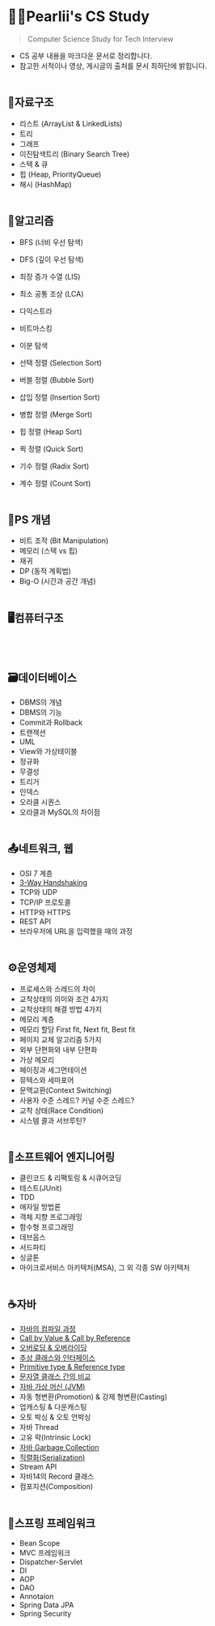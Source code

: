 # 🐱‍👓Pearlii's CS Study
> Computer Science Study for Tech Interview
- CS 공부 내용을 마크다운 문서로 정리합니다.
- 참고한 서적이나 영상, 게시글의 출처를 문서 최하단에 밝힙니다.
<br></br>

## 🧱자료구조
  - 리스트 (ArrayList & LinkedLists)
  - 트리
  - 그래프
  - 이진탐색트리 (Binary Search Tree)
  - 스택 & 큐
  - 힙 (Heap, PriorityQueue)
  - 해시 (HashMap)
<br></br>

## 🔑알고리즘
  - BFS (너비 우선 탐색)
  - DFS (깊이 우선 탐색)
  - 최장 증가 수열 (LIS)
  - 최소 공통 조상 (LCA) 
  - 다익스트라
  - 비트마스킹
  - 이분 탐색

  - 선택 정렬 (Selection Sort)
  - 버블 정렬 (Bubble Sort)
  - 삽입 정렬 (Insertion Sort) 
  - 병합 정렬 (Merge Sort)
  - 힙 정렬 (Heap Sort)
  - 퀵 정렬 (Quick Sort)
  - 기수 정렬 (Radix Sort)
  - 계수 정렬 (Count Sort) 
<br></br>

## 🔑PS 개념
  - 비트 조작 (Bit Manipulation)
  - 메모리 (스택 vs 힙)
  - 재귀
  - DP (동적 계획법)
  - Big-O (시간과 공간 개념)
<br></br>

## 🖥컴퓨터구조
<br></br>

## 🗃데이터베이스
  - DBMS의 개념
  - DBMS의 기능
  - Commit과 Rollback
  - 트랜잭션
  - UML
  - View와 가상테이블
  - 정규화
  - 무결성
  - 트리거
  - 인덱스
  - 오라클 시퀀스
  - 오라클과 MySQL의 차이점
<br></br>

## 📤네트워크, 웹
  - OSI 7 계층
  - [3-Way Handshaking](/Network%26Web/3-Way%20Handshacking.md)
  - TCP와 UDP
  - TCP/IP 프로토콜
  - HTTP와 HTTPS
  - REST API
  - 브라우저에 URL을 입력했을 때의 과정
 <br></br>
 
## ⚙운영체제
  - 프로세스와 스레드의 차이
  - 교착상태의 의미와 조건 4가지
  - 교착상태의 해결 방법 4가지
  - 메모리 계층 
  - 메모리 할당 First fit, Next fit, Best fit
  - 페이지 교체 알고리즘 5가지
  - 외부 단편화와 내부 단편화
  - 가상 메모리 
  - 페이징과 세그먼테이션
  - 뮤텍스와 세마포어
  - 문맥교환(Context Switching)
  - 사용자 수준 스레드? 커널 수준 스레드?
  - 교착 상태(Race Condition)
  - 시스템 콜과 서브루틴?
<br></br>

## 🔧소프트웨어 엔지니어링
  - 클린코드 & 리팩토링 & 시큐어코딩
  - 테스트(JUnit)
  - TDD
  - 애자일 방법론
  - 객체 지향 프로그래밍
  - 함수형 프로그래밍
  - 데브옵스
  - 서드파티
  - 싱글톤
  - 마이크로서비스 아키텍처(MSA), 그 외 각종 SW 아키텍처
<br></br>

## ☕자바
  - [자바의 컴파일 과정](Java/%EC%9E%90%EB%B0%94%EC%9D%98%20%EC%BB%B4%ED%8C%8C%EC%9D%BC%20%EA%B3%BC%EC%A0%95.md)
  - [Call by Value & Call by Reference](/Java/Call%20by%20Value%20%26%20Call%20by%20Reference.md)
  - [오버로딩 & 오버라이딩](/Java/%EC%98%A4%EB%B2%84%EB%A1%9C%EB%94%A9%20%26%20%EC%98%A4%EB%B2%84%EB%9D%BC%EC%9D%B4%EB%94%A9.md)
  - [추상 클래스와 인터페이스](/Java/%EC%B6%94%EC%83%81%20%ED%81%B4%EB%9E%98%EC%8A%A4%EC%99%80%20%EC%9D%B8%ED%84%B0%ED%8E%98%EC%9D%B4%EC%8A%A4.md)
  - [Primitive type & Reference type](/Java/Primitive%20type%20%26%20Reference%20type.md)
  - [문자열 클래스 간의 비교](/Java/%EB%AC%B8%EC%9E%90%EC%97%B4%20%ED%81%B4%EB%9E%98%EC%8A%A4%20%EA%B0%84%EC%9D%98%20%EB%B9%84%EA%B5%90.md)
  - [자바 가상 머신 (JVM)](Java/%EC%9E%90%EB%B0%94%20%EA%B0%80%EC%83%81%20%EB%A8%B8%EC%8B%A0%20(JVM).md)
  - 자동 형변환(Promotion) & 강제 형변환(Casting)
  - 업캐스팅 & 다운캐스팅
  - 오토 박싱 & 오토 언박싱
  - 자바 Thread
  - 고유 락(Intrinsic Lock)
  - [자바 Garbage Collection](Java/%EC%9E%90%EB%B0%94%20Garbage%20Collection.md)
  - [직렬화(Serialization)](/Java/%EC%A7%81%EB%A0%AC%ED%99%94(Serialization).md)
  - Stream API
  - 자바14의 Record 클래스
  - 컴포지션(Composition)
 <br></br>
 
## 🍃스프링 프레임워크
  - Bean Scope
  - MVC 프레임워크
  - Dispatcher-Servlet 
  - DI
  - AOP
  - DAO
  - Annotaion
  - Spring Data JPA
  - Spring Security
<br></br>
